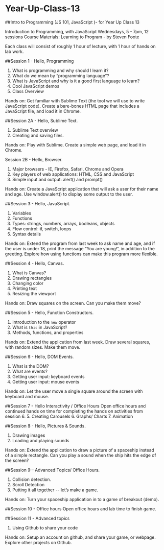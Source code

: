 Year-Up-Class-13
================

##Intro to Programming (JS 101, JavaScript )- for Year Up Class 13

Introduction to Programming, with JavaScript
Wednesdays, 5 - 7pm, 12 sessions
Course Materials: Learning to Program - by Steven Foote

Each class will consist of roughly 1 hour of lecture, with 1 hour of hands on lab work.

##Session 1 - Hello, Programming
1.	What is programming and why should I learn it?
2.	What do we mean by “programming language”?
3.	What is JavaScript and why is it a good first language to learn?
4.	Cool JavaScript demos
5.	Class Overview

Hands on: Get familiar with Sublime Text (the tool we will use to write JavaScript code). Create a bare-bones HTML page that includes a JavaScript file, and load it in Chrome.

##Session 2A - Hello, Sublime Text.
1.	Sublime Text overview
2.	Creating and saving files.

Hands on: Play with Sublime. Create a simple web page, and load it in Chrome.

Session 2B - Hello, Browser.
1.	Major browsers - IE, Firefox, Safari, Chrome and Opera
2.	Key players of web applications: HTML, CSS and JavaScript
3.	Simple input and output: alert() and prompt()

Hands on: Create a JavaScript application that will ask a user for their name and age. Use window.alert() to display some output to the user.

##Session 3 - Hello, JavaScript.
1.	Variables
2.	Functions
3.	Types: strings, numbers, arrays, booleans, objects
4.	Flow control: if, switch, loops
5.	Syntax details

Hands on: Extend the program from last week to ask name and age, and if the user is under 18, print the message “You are young!”, in addition to the greeting. Explore how using functions can make this program more flexible.

##Session 4 - Hello, Canvas.
1.	What is Canvas?
2.	Drawing rectangles
3.	Changing color
4.	Printing text
5.	Resizing the viewport

Hands on: Draw squares on the screen. Can you make them move?

##Session 5 - Hello, Function Constructors.
1.	Introduction to the `new` operator
2.	What is `this` in JavaScript?
3.	Methods, functions, and properties

Hands on: Extend the application from last week. Draw several squares, with random sizes. Make them move.

##Session 6 - Hello, DOM Events.
1.	What is the DOM?
2.	What are events?
3.	Getting user input: keyboard events
4.	Getting user input: mouse events

Hands on: Let the user move a single square around the screen with keyboard and mouse.

##Session 7 -  Hello Interactivity / Office Hours
Open office hours and continued hands on time for completing the hands on activities from session 6.
5.	Creating Carousels
6.	Graphs/ Charts
7.	Animation

##Session 8 - Hello, Pictures & Sounds.
1.	Drawing images
2.	Loading and playing sounds

Hands on: Extend the application to draw a picture of a spaceship instead of a simple rectangle. Can you play a sound when the ship hits the edge of the screen?

##Session 9 – Advanced Topics/ Office Hours.
1.	Collision detection.
2.	Scroll Detection
3.	Putting it all together -- let’s make a game.

Hands on: Turn your spaceship application in to a game of breakout (demo).


##Session 10 - Office hours
Open office hours and lab time to finish game.

##Session 11 - Advanced topics
1.	Using Github to share your code

Hands on: Setup an account on github, and share your game, or webpage. Explore other projects on Github.

